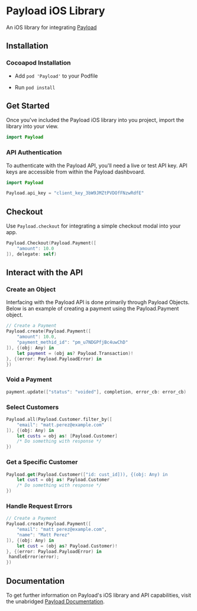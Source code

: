 # Payload iOS Library

An iOS library for integrating [Payload](https://payload.co)

## Installation

### Cocoapod Installation

- Add  `pod 'Payload'` to your Podfile

- Run `pod install`

## Get Started

Once you've included the Payload iOS library into you project,
import the library into your view.

```swift
import Payload
````

### API Authentication

To authenticate with the Payload API, you'll need a live or test API key. API
keys are accessible from within the Payload dashbvoard.

```swift
import Payload

Payload.api_key = "client_key_3bW9JMZtPVDOfFNzwRdfE"
```

## Checkout

Use `Payload.checkout` for integrating a simple checkout modal into your app.

```swift
Payload.Checkout(Payload.Payment([
    "amount": 10.0
]), delegate: self)
```

## Interact with the API

### Create an Object

Interfacing with the Payload API is done primarily through Payload Objects. Below is an example of creating a payment using the Payload.Payment object.

```swift
// Create a Payment
Payload.create(Payload.Payment([
    "amount": 10.0,
    "payment_methid_id": "pm_u7NDGPfjBc4uwChD"
]), {(obj: Any) in
    let payment = (obj as? Payload.Transaction)!
}, {(error: Payload.PayloadError) in
})
```

### Void a Payment

```swift
payment.update(["status": "voided"], completion, error_cb: error_cb)
```

### Select Customers

```swift
Payload.all(Payload.Customer.filter_by([
    "email": "matt.perez@example.com"
]), {(obj: Any) in
    let custs = obj as! [Payload.Customer]
    /* Do something with response */
})
```

### Get a Specific Customer

```swift
Payload.get(Payload.Customer(["id: cust_id])), {(obj: Any) in
    let cust = obj as! Payload.Customer
    /* Do something with response */
})
```

### Handle Request Errors

```swift
// Create a Payment
Payload.create(Payload.Payment([
    "email": "matt perez@example.com",
    "name": "Matt Perez"
]), {(obj: Any) in
    let cust = (obj as? Payload.Customer)!
}, {(error: Payload.PayloadError) in
 handleError(error);
})
```


## Documentation

To get further information on Payload's iOS library and API capabilities,
visit the unabridged [Payload Documentation](https://docs.payload.co/).
